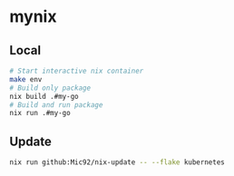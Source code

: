 # mynix

## Local

```bash
# Start interactive nix container
make env
# Build only package
nix build .#my-go
# Build and run package
nix run .#my-go
```

## Update

```bash
nix run github:Mic92/nix-update -- --flake kubernetes
```
